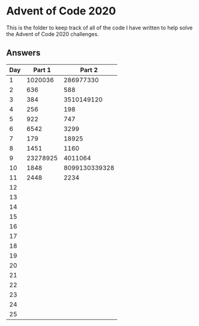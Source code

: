 # Advent of Code 2020
This is the folder to keep track of all of the code I have written to help solve the Advent of Code 2020 challenges.

## Answers
| Day | Part 1 | Part 2 |
| --- | --- | --- |
| 1 | 1020036 | 286977330 |
| 2 | 636 | 588 |
| 3 | 384 | 3510149120 |
| 4 | 256 | 198 |
| 5 | 922 | 747 |
| 6 | 6542 | 3299 |
| 7 | 179 | 18925 |
| 8 | 1451 | 1160 |
| 9 | 23278925 | 4011064 |
| 10 | 1848 | 8099130339328 |
| 11 | 2448 | 2234 |
| 12 | | |
| 13 | | |
| 14 | | |
| 15 | | |
| 16 | | |
| 17 | | |
| 18 | | |
| 19 | | |
| 20 | | |
| 21 | | |
| 22 | | |
| 23 | | |
| 24 | | |
| 25 | | |